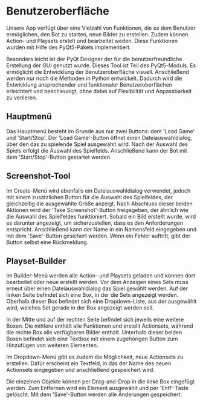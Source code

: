 # Benutzeroberfläche

Unsere App verfügt über eine Vielzahl von Funktionen, die es dem Benutzer ermöglichen, den Bot zu starten, neue Bilder zu erstellen. Zudem können Action- und Playsets erstelt und bearbeitet weden. Diese Funktionen wurden mit Hilfe des PyQt5-Pakets implementiert.

Besonders leicht ist der PyQt Designer der für die benutzerfreundliche Erstellung der GUI genutzt wurde. Dieses Tool ist Teil des PyQt5-Moduls. Es ermöglicht die Entwicklung der Benutzeroberfläche visuell. Anschließend werden nur noch die Methoden in Python entwickelt. Dadurch wird die Entwicklung ansprechender und funktionaler Benutzeroberflächen erleichtert und beschleunigt, ohne dabei auf Flexibilität und Anpassbarkeit zu verlieren.

## Hauptmenü

Das Hauptmenü besteht im Grunde aus nur zwei Buttons: dem 'Load Game' und 'Start/Stop'. Der 'Load Game'-Button öffnet einen Dateiauswahldialog, über den das zu spielende Spiel ausgewählt wird. Nach der Auswahl des Spiels erfolgt die Auswahl des Spielfelds. Anschließend kann der Bot mit dem 'Start/Stop'-Button gestartet werden.

## Screenshot-Tool

Im Create-Menü wird ebenfalls ein Dateiauswahldialog verwendet, jedoch mit einem zusätzlichen Button für die Auswahl des Spielfeldes, der gleichzeitig die ausgewählte Größe anzeigt. Nach Abschluss dieser beiden Aktionen wird der 'Take Screenshot'-Button freigegeben, der ähnlich wie die Auswahl des Spielfeldes funktioniert. Sobald ein Bild erstellt wurde, wird es darunter angezeigt, um sicherzustellen, dass es den Anforderungen entspricht. Anschließend kann der Name in ein Namensfeld eingegeben und mit dem 'Save'-Button gesichert werden. Wenn ein Fehler auftritt, gibt der Button selbst eine Rückmeldung.

## Playset-Builder 

Im Builder-Menü werden alle Action- und Playsets geladen und können dort bearbeitet oder neue erstellt werden. Vor dem Anzeigen eines Sets muss erneut über einen Dateiauswahldialog das Spiel gewählt werden. Auf der linken Seite befindet sich eine Box, in der die Sets angezeigt werden. Oberhalb dieser Box befindet sich eine Dropdown-Liste, aus der ausgewählt wird, welches Set gerade in der Box angezeigt werden soll.

In der Mitte und auf der rechten Seite befindet sich jeweils eine weitere Boxen. Die mittlere enthält alle Funktionen und erstellt Actionsets, während die rechte Box alle verfügbaren Bilder enthält. Unterhalb dieser beiden Boxen befindet sich eine Textbox mit einem zugehörigen Button zum Hinzufügen von weiteren Elementen.

Im Dropdown-Menü gibt es zudem die Möglichkeit, neue Actionsets zu erstellen. Dafür erscheint ein Textfeld, in das der Name des neuen Actionsets eingegeben und anschließend gespeichert wird.

Die einzelnen Objekte können per Drag-and-Drop in die linke Box eingefügt werden. Zum Entfernen wird ein Element ausgewählt und per 'Entf'-Taste gelöscht. Mit dem 'Save'-Button werden alle Änderungen gespeichert.
